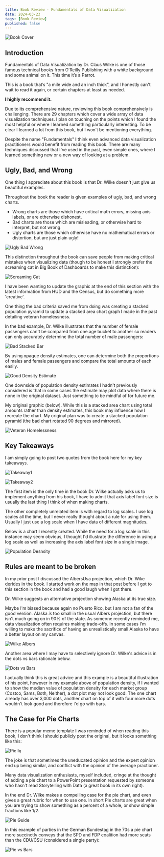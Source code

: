```yaml
---
title: Book Review - Fundamentals of Data Visualization
date: 2024-03-23
tags: [Book Review]
published: false
---
```


![Book Cover](./assets/post_files/fundamentals_dataviz_review/book_cover.png)

## Introduction

Fundamentals of Data Visualization by Dr. Claus Wilke is one of those famous technical books from O'Reilly Publishing with a white background and some animal on it.  This time it’s a Parrot.  

This is a book that’s "a mile wide and an inch thick", and I honestly can't wait to read it again, or certain chapters at least as needed. 

<b>I highly recommend it.</b>

Due to its comprehensive nature, reviewing this book comprehensively is challenging.  There are 29 chapters which cover a wide array of data visualization techniques.  I plan on touching on the points which I found the most helpful or where I learned something particularly interesting.  To be clear I learned a lot from this book, but I won't be mentioning everything.

Despite the name "Fundamentals" I think even advanced data visualization practitioners would benefit from reading this book.  There are many techniques discussed that I've used in the past, even simple ones, where I learned something new or a new way of looking at a problem.


## Ugly, Bad, and Wrong

One thing I appreciate about this book is that Dr. Wilke doesn't just give us beautiful examples. 

Throughout the book the reader is given examples of ugly, bad, and wrong charts.

* Wrong charts are those which have critical math errors, missing axis labels, or are otherwise dishonest.
* Bad charts are those which are misleading, or otherwise hard to interpret, but not wrong.
* Ugly charts are those which otherwise have no mathematical errors or distortion, but are just plain ugly!


![Ugly Bad Wrong](./assets/post_files/fundamentals_dataviz_review/ugly_bad_wrong.jpeg)

This distinction throughout the book can save people from making critical mistakes when visualizing data (though to be honest I strongly prefer the screaming cat in Big Book of Dashboards to make this distinction):

![Screaming Cat](./assets/post_files/fundamentals_dataviz_review/cat.png)


I have been wanting to update the graphic at the end of this section with the latest information from HUD and the Census, but do something more 'creative'.

One thing the bad criteria saved me from doing was creating a stacked population pyramid to update a stacked area chart graph I made in the past detailing veteran homelessness.

In the bad example, Dr. Wilke illustrates that the number of female passengers can't be compared from one age bucket to another so readers can only accurately determine the total number of male passengers:


![Bad Stacked Bar](./assets/post_files/fundamentals_dataviz_review/bad_stacked_bar.png)

By using opaque density estimates, one can determine both the proportions of males and female passengers and compare the total amounts of each easily.


![Good Density Estimate](./assets/post_files/fundamentals_dataviz_review/good_density_estimate.jpeg)

One downside of population density estimates I hadn't previously considered is that in some cases the estimate may plot data where there is none in the original dataset.  Just something to be mindful of for future me.

My original graphic (below).  While this is a stacked area chart using total amounts rather than density estimates, this book may influence how I recreate the chart.   My original plan was to create a stacked population pyramid (the bad chart rotated 90 degrees and mirrored). 

![Veteran Homelessness](./assets/post_files/fundamentals_dataviz_review/economist_homeless.png)


## Key Takeaways 

I am simply going to post two quotes from the book here for my key takeaways.   


![Takeaway1](./assets/post_files/fundamentals_dataviz_review/takeaway1.png)


![Takeaway2](./assets/post_files/fundamentals_dataviz_review/takeaway2.jpeg)

The first item is the only time in the book Dr. Wilke actually asks us to implement anything from his book, I have to admit that axis label font size is usually the last thing I think of when making charts.

The other completely unrelated item is with regard to log scales.  I use log scales all the time, but I never really thought about a rule for using them.  Usually I just use a log scale when I have data of different magnitudes.

Below is a chart I recently created. While the need for a log scale in this instance may seem obvious, I thought I'd illustrate the difference in using a log scale as well as increasing the axis label font size in a single image.


![Population Desnsity](./assets/post_files/fundamentals_dataviz_review/pop_density.png)


## Rules are meant to be broken

In my prior post I discussed the AlbersUsa projection, which Dr. Wike derides in the book.  I started work on the map in that post before I got to this section in the book and had a good laugh when I got there.

Dr. Wilke suggests an alternative projection showing Alaska at its true size.

Maybe I'm biased because again no Puerto Rico, but I am not a fan of the good version.  Alaska <i>is</i> too small in the usual Albers projection, but there isn't much going on in 90% of the state.  As someone recently reminded me, data visualization often requires making trade-offs.  In some cases I'm willing to make the sacrifice of having an unrealistically small Alaska to have a better layout on my canvas.



![Wilke Albers](./assets/post_files/fundamentals_dataviz_review/wilke_albers.png)

Another area where I may have to selectively ignore Dr. Wilke's advice is in the dots vs bars rationale below.

![Dots vs Bars](./assets/post_files/fundamentals_dataviz_review/dots_v_bars.jpeg)

I actually think this is great advice and this example is a beautiful illustration of his point, however in my example above of population density, if I wanted to show the median value of population density for each market group (Costco, Sams, Both, Neither), a dot plot may not look good.  The one chart already has over 3,000 dots, another chart on top of it with four more dots wouldn't look good and therefore I'd go with bars.


## The Case for Pie Charts

There is a popular meme template I was reminded of when reading this book, I don't think I should publicly post the original, but it looks something like this:


![Pie Iq](./assets/post_files/fundamentals_dataviz_review/pie_iq.png)

The joke is that sometimes the uneducated opinion and the expert opinion end up being similar, and conflict with the opinion of the average practioner. 

Many data visualization enthusiasts, myself included, cringe at the thought of adding a pie chart to a PowerPoint presentation requested by someone who hasn't read Storytelling with Data (a great book in its own right).

In the end Dr. Wilke makes a compelling case for the pie chart, and even gives a great rubric for when to use one.  In short Pie charts are great when you are trying to show something as a percent of a whole, or show simple fractions like 1/2.

![Pie Guide](./assets/post_files/fundamentals_dataviz_review/pie_guide.png)

In this example of parties in the German Bundestag in the 70s a pie chart more succinctly conveys that the SPD and FDP coalition had more seats than the CDU/CSU (considered a single party):

![Pie vs Bars](./assets/post_files/fundamentals_dataviz_review/pie_vs_bars.png)





